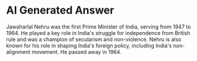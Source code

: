 # AI Generated Answer

Jawaharlal Nehru was the first Prime Minister of India, serving from 1947 to 1964. He played a key role in India's struggle for independence from British rule and was a champion of secularism and non-violence. Nehru is also known for his role in shaping India's foreign policy, including India's non-alignment movement. He passed away in 1964.